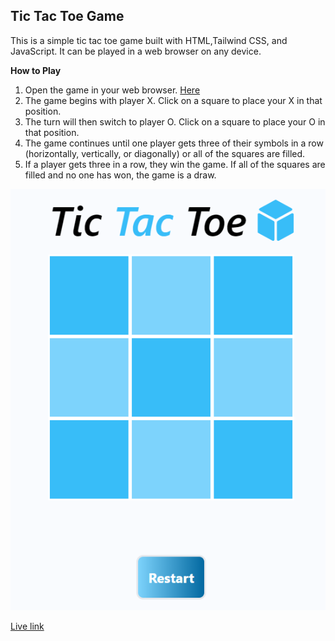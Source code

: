 ## Tic Tac Toe Game
This is a simple tic tac toe game built with HTML,Tailwind CSS, and JavaScript. It can be played in a web browser on any device.

**How to Play**

1. Open the game in your web browser. [Here](https://wondrous-klepon-ca0064.netlify.app/)
2. The game begins with player X. Click on a square to place your X in that position.
3. The turn will then switch to player O. Click on a square to place your O in that position.
4. The game continues until one player gets three of their symbols in a row (horizontally, vertically, or diagonally) or all of the squares are filled.
5. If a player gets three in a row, they win the game. If all of the squares are filled and no one has won, the game is a draw. 

![UI-Look](./Capture.PNG)

[Live link](https://wondrous-klepon-ca0064.netlify.app/)